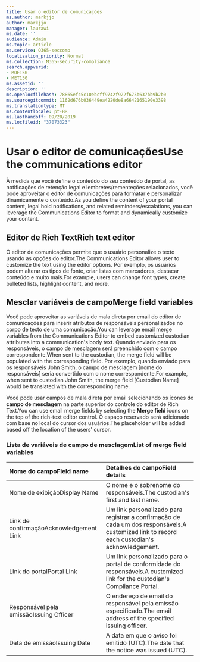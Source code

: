 ```yaml
---
title: Usar o editor de comunicações
ms.author: markjjo
author: markjjo
manager: laurawi
ms.date: ''
audience: Admin
ms.topic: article
ms.service: O365-seccomp
localization_priority: Normal
ms.collection: M365-security-compliance
search.appverid:
- MOE150
- MET150
ms.assetid: ''
description: ''
ms.openlocfilehash: 78865efc5c10ebcff9742f922f675b637bb9b2b0
ms.sourcegitcommit: 1162d676b036449ea4220de8a6642165190e3398
ms.translationtype: MT
ms.contentlocale: pt-BR
ms.lasthandoff: 09/20/2019
ms.locfileid: "37073323"
---
```

# <a name="use-the-communications-editor"></a><span data-ttu-id="76f95-102">Usar o editor de comunicações</span><span class="sxs-lookup"><span data-stu-id="76f95-102">Use the communications editor</span></span>

<span data-ttu-id="76f95-103">À medida que você define o conteúdo do seu conteúdo de portal, as notificações de retenção legal e lembretes/rementeções relacionados, você pode aproveitar o editor de comunicações para formatar e personalizar dinamicamente o conteúdo.</span><span class="sxs-lookup"><span data-stu-id="76f95-103">As you define the content of your portal content, legal hold notifications, and related reminders/escalations, you can leverage the Communications Editor to format and dynamically customize your content.</span></span>

## <a name="rich-text-editor"></a><span data-ttu-id="76f95-104">Editor de Rich Text</span><span class="sxs-lookup"><span data-stu-id="76f95-104">Rich text editor</span></span> 

<span data-ttu-id="76f95-105">O editor de comunicações permite que o usuário personalize o texto usando as opções do editor.</span><span class="sxs-lookup"><span data-stu-id="76f95-105">The Communications Editor allows user to customize the text using the editor options.</span></span> <span data-ttu-id="76f95-106">Por exemplo, os usuários podem alterar os tipos de fonte, criar listas com marcadores, destacar conteúdo e muito mais.</span><span class="sxs-lookup"><span data-stu-id="76f95-106">For example, users can change font types, create bulleted lists, highlight content, and more.</span></span> 

## <a name="merge-field-variables"></a><span data-ttu-id="76f95-107">Mesclar variáveis de campo</span><span class="sxs-lookup"><span data-stu-id="76f95-107">Merge field variables</span></span>

<span data-ttu-id="76f95-108">Você pode aproveitar as variáveis de mala direta por email do editor de comunicações para inserir atributos de responsáveis personalizados no corpo de texto de uma comunicação.</span><span class="sxs-lookup"><span data-stu-id="76f95-108">You can leverage email merge variables from the Communications Editor to embed customized custodian attributes into a communication's body text.</span></span> <span data-ttu-id="76f95-109">Quando enviado para os responsáveis, o campo de mesclagem será preenchido com o campo correspondente.</span><span class="sxs-lookup"><span data-stu-id="76f95-109">When sent to the custodian, the merge field will be populated with the corresponding field.</span></span> <span data-ttu-id="76f95-110">Por exemplo, quando enviado para os responsáveis John Smith, o campo de mesclagem [nome do responsáveis] seria convertido com o nome correspondente.</span><span class="sxs-lookup"><span data-stu-id="76f95-110">For example, when sent to custodian John Smith, the merge field [Custodian Name] would be translated with the corresponding name.</span></span> 

<span data-ttu-id="76f95-111">Você pode usar campos de mala direta por email selecionando os ícones do **campo de mesclagem** na parte superior do controle do editor de Rich Text.</span><span class="sxs-lookup"><span data-stu-id="76f95-111">You can use email merge fields by selecting the **Merge field** icons on the top of the rich-text editor control.</span></span> <span data-ttu-id="76f95-112">O espaço reservado será adicionado com base no local do cursor dos usuários.</span><span class="sxs-lookup"><span data-stu-id="76f95-112">The placeholder will be added based off the location of the users' cursor.</span></span> 

### <a name="list-of-merge-field-variables"></a><span data-ttu-id="76f95-113">Lista de variáveis de campo de mesclagem</span><span class="sxs-lookup"><span data-stu-id="76f95-113">List of merge field variables</span></span>

| <span data-ttu-id="76f95-114">Nome do campo</span><span class="sxs-lookup"><span data-stu-id="76f95-114">Field name</span></span>                  | <span data-ttu-id="76f95-115">Detalhes do campo</span><span class="sxs-lookup"><span data-stu-id="76f95-115">Field details</span></span> | 
| :------------------- | :------------------- |
| <span data-ttu-id="76f95-116">Nome de exibição</span><span class="sxs-lookup"><span data-stu-id="76f95-116">Display Name</span></span>  | <span data-ttu-id="76f95-117">O nome e o sobrenome do responsáveis.</span><span class="sxs-lookup"><span data-stu-id="76f95-117">The custodian's first and last name.</span></span> | 
| <span data-ttu-id="76f95-118">Link de confirmação</span><span class="sxs-lookup"><span data-stu-id="76f95-118">Acknowledgement Link</span></span> | <span data-ttu-id="76f95-119">Um link personalizado para registrar a confirmação de cada um dos responsáveis.</span><span class="sxs-lookup"><span data-stu-id="76f95-119">A customized link to record each custodian's acknowledgement.</span></span>|                 |
| <span data-ttu-id="76f95-120">Link do portal</span><span class="sxs-lookup"><span data-stu-id="76f95-120">Portal Link</span></span>     | <span data-ttu-id="76f95-121">Um link personalizado para o portal de conformidade do responsáveis.</span><span class="sxs-lookup"><span data-stu-id="76f95-121">A customized link for the custodian's Compliance Portal.</span></span>|                |
| <span data-ttu-id="76f95-122">Responsável pela emissão</span><span class="sxs-lookup"><span data-stu-id="76f95-122">Issuing Officer</span></span>                   | <span data-ttu-id="76f95-123">O endereço de email do responsável pela emissão especificado.</span><span class="sxs-lookup"><span data-stu-id="76f95-123">The email address of the specified issuing officer.</span></span>|                   |
| <span data-ttu-id="76f95-124">Data de emissão</span><span class="sxs-lookup"><span data-stu-id="76f95-124">Issuing Date</span></span>                   | <span data-ttu-id="76f95-125">A data em que o aviso foi emitido (UTC).</span><span class="sxs-lookup"><span data-stu-id="76f95-125">The date that the notice was issued (UTC).</span></span>              |